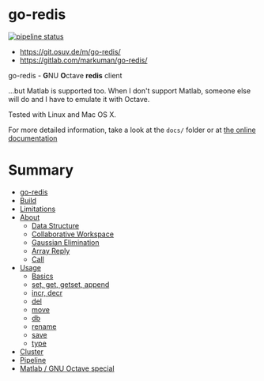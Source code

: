 # go-redis

[![pipeline status](https://gitlab.com/markuman/go-redis/badges/master/pipeline.svg)](https://gitlab.com/markuman/go-redis/commits/master)

* https://git.osuv.de/m/go-redis/
* https://gitlab.com/markuman/go-redis/

go-redis - **G**NU **O**ctave **redis** client

...but Matlab is supported too. When I don't support Matlab, someone else will do and I have to emulate it with Octave.

Tested with Linux and Mac OS X.

For more detailed information, take a look at the `docs/` folder or at [the online documentation](https://markuman.gitlab.io/go-redis/)

# Summary

- [go-redis](./README.md)
- [Build](./build.md)
- [Limitations](./limitations.md)
- [About](./about/summary.md)
    - [Data Structure](./about/datastructure.md)
    - [Collaborative Workspace](./about/collaborativeworkspace.md)
    - [Gaussian Elimination](./about/gaussianelimination.md)
    - [Array Reply](./about/arrayreply.md)
    - [Call](./about/call.md)
- [Usage](./usage/summary.md)
    - [Basics](./usage/basics.md)
    - [set, get, getset, append](./usage/setget.md)
    - [incr, decr](./usage/incrdecr.md)
    - [del](./usage/del.md)
    - [move](./usage/move.md)
    - [db](./usage/db.md)
    - [rename](./usage/rename.md)
    - [save](./usage/save.md)
    - [type](./usage/type.md)
- [Cluster](./cluster.md)
- [Pipeline](./pipeline.md)
- [Matlab / GNU Octave special](./octave.md)